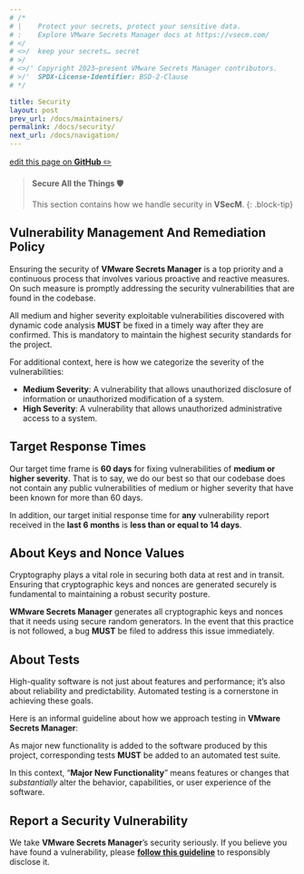 ```yaml
---
# /*
# |    Protect your secrets, protect your sensitive data.
# :    Explore VMware Secrets Manager docs at https://vsecm.com/
# </
# <>/  keep your secrets… secret
# >/
# <>/' Copyright 2023–present VMware Secrets Manager contributors.
# >/'  SPDX-License-Identifier: BSD-2-Clause
# */

title: Security
layout: post
prev_url: /docs/maintainers/
permalink: /docs/security/
next_url: /docs/navigation/
---
```


<p class="github-button"
><a href="https://github.com/vmware-tanzu/secrets-manager/blob/main/docs/_pages/0004-security.md"
>edit this page on <strong>GitHub</strong> ✏️</a></p>

> **Secure All the Things 🛡️**
> 
> This section contains how we handle security in **VSecM**.
{: .block-tip}

## Vulnerability Management And Remediation Policy

Ensuring the security of **VMware Secrets Manager** is a top priority and 
a continuous process that involves various proactive and reactive measures. 
On such measure is promptly addressing the security vulnerabilities that
are found in the codebase.

All medium and higher severity exploitable vulnerabilities discovered with 
dynamic code analysis **MUST** be fixed in a timely way after they are confirmed. 
This is mandatory to maintain the highest security standards for the project.

For additional context, here is how we categorize the severity of the 
vulnerabilities:

* **Medium Severity**: A vulnerability that allows unauthorized disclosure of 
  information or unauthorized modification of a system.
* **High Severity**: A vulnerability that allows unauthorized administrative  
  access to a system.

## Target Response Times

Our target time frame is **60 days** for fixing vulnerabilities of **medium or higher
severity**. That is to say, we do our best so that our codebase does not contain
any public vulnerabilities of medium or higher severity that have been
known for more than 60 days.

In addition, our target initial response time for **any** vulnerability report 
received in the **last 6 months** is **less than or equal to 14 days**.

## About Keys and Nonce Values

Cryptography plays a vital role in securing both data at rest and in transit. 
Ensuring that cryptographic keys and nonces are generated securely is fundamental 
to maintaining a robust security posture.

**WMware Secrets Manager** generates all cryptographic keys and nonces that 
it needs using secure random generators. In the event that this practice is not 
followed, a bug **MUST** be filed to address this issue immediately.

## About Tests

High-quality software is not just about features and performance; it’s also 
about reliability and predictability. Automated testing is a cornerstone in 
achieving these goals.

Here is an informal guideline about how we approach testing in 
**VMware Secrets Manager**:

As major new functionality is added to the software produced by this project, 
corresponding tests **MUST** be added to an automated test suite.

In this context, “**Major New Functionality**” means features or changes that
*substantially* alter the behavior, capabilities, or user experience of the 
software.

## Report a Security Vulnerability

We take **VMware Secrets Manager**’s security seriously. If you believe you have
found a vulnerability, please [**follow this guideline**][vuln]
to responsibly disclose it.

[vuln]: https://github.com/vmware-tanzu/secrets-manager/blob/main/SECURITY.md

